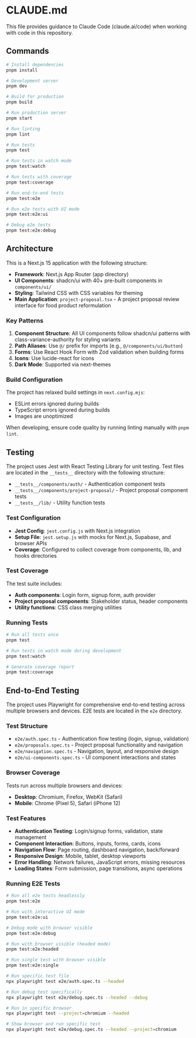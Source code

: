 # CLAUDE.md

This file provides guidance to Claude Code (claude.ai/code) when working with code in this repository.

## Commands

```bash
# Install dependencies
pnpm install

# Development server
pnpm dev

# Build for production
pnpm build

# Run production server
pnpm start

# Run linting
pnpm lint

# Run tests
pnpm test

# Run tests in watch mode
pnpm test:watch

# Run tests with coverage
pnpm test:coverage

# Run end-to-end tests
pnpm test:e2e

# Run e2e tests with UI mode
pnpm test:e2e:ui

# Debug e2e tests
pnpm test:e2e:debug
```

## Architecture

This is a Next.js 15 application with the following structure:

- **Framework**: Next.js App Router (app directory)
- **UI Components**: shadcn/ui with 40+ pre-built components in `components/ui/`
- **Styling**: Tailwind CSS with CSS variables for theming
- **Main Application**: `project-proposal.tsx` - A project proposal review interface for food product reformulation

### Key Patterns

1. **Component Structure**: All UI components follow shadcn/ui patterns with class-variance-authority for styling variants
2. **Path Aliases**: Use `@/` prefix for imports (e.g., `@/components/ui/button`)
3. **Forms**: Use React Hook Form with Zod validation when building forms
4. **Icons**: Use lucide-react for icons
5. **Dark Mode**: Supported via next-themes

### Build Configuration

The project has relaxed build settings in `next.config.mjs`:
- ESLint errors ignored during builds
- TypeScript errors ignored during builds
- Images are unoptimized

When developing, ensure code quality by running linting manually with `pnpm lint`.

## Testing

The project uses Jest with React Testing Library for unit testing. Test files are located in the `__tests__` directory with the following structure:

- `__tests__/components/auth/` - Authentication component tests
- `__tests__/components/project-proposal/` - Project proposal component tests  
- `__tests__/lib/` - Utility function tests

### Test Configuration

- **Jest Config**: `jest.config.js` with Next.js integration
- **Setup File**: `jest.setup.js` with mocks for Next.js, Supabase, and browser APIs
- **Coverage**: Configured to collect coverage from components, lib, and hooks directories

### Test Coverage

The test suite includes:
- **Auth components**: Login form, signup form, auth provider
- **Project proposal components**: Stakeholder status, header components
- **Utility functions**: CSS class merging utilities

### Running Tests

```bash
# Run all tests once
pnpm test

# Run tests in watch mode during development
pnpm test:watch

# Generate coverage report
pnpm test:coverage
```

## End-to-End Testing

The project uses Playwright for comprehensive end-to-end testing across multiple browsers and devices. E2E tests are located in the `e2e` directory.

### Test Structure

- `e2e/auth.spec.ts` - Authentication flow testing (login, signup, validation)
- `e2e/proposals.spec.ts` - Project proposal functionality and navigation
- `e2e/navigation.spec.ts` - Navigation, layout, and responsive design
- `e2e/ui-components.spec.ts` - UI component interactions and states

### Browser Coverage

Tests run across multiple browsers and devices:
- **Desktop**: Chromium, Firefox, WebKit (Safari)
- **Mobile**: Chrome (Pixel 5), Safari (iPhone 12)

### Test Features

- **Authentication Testing**: Login/signup forms, validation, state management
- **Component Interaction**: Buttons, inputs, forms, cards, icons
- **Navigation Flow**: Page routing, dashboard navigation, back/forward
- **Responsive Design**: Mobile, tablet, desktop viewports
- **Error Handling**: Network failures, JavaScript errors, missing resources
- **Loading States**: Form submission, page transitions, async operations

### Running E2E Tests

```bash
# Run all e2e tests headlessly
pnpm test:e2e

# Run with interactive UI mode
pnpm test:e2e:ui

# Debug mode with browser visible
pnpm test:e2e:debug

# Run with browser visible (headed mode)
pnpm test:e2e:headed

# Run single test with browser visible
pnpm test:e2e:single

# Run specific test file
npx playwright test e2e/auth.spec.ts --headed

# Run debug test specifically
npx playwright test e2e/debug.spec.ts --headed --debug

# Run in specific browser
npx playwright test --project=chromium --headed

# Show browser and run specific test
npx playwright test e2e/debug.spec.ts --headed --project=chromium
```